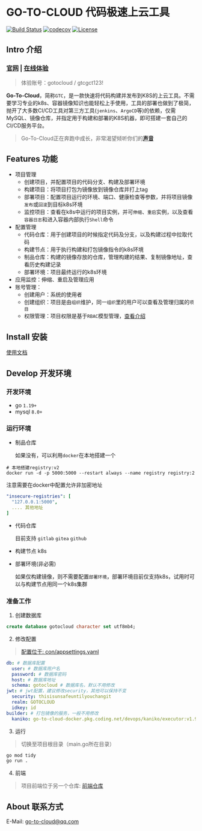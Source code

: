 # GO-TO-CLOUD 代码极速上云工具

[![Build Status](https://github.com/go-to-cloud/go-to-cloud/actions/workflows/codecov.yml/badge.svg?branch=main)](https://github.com/go-to-cloud/go-to-cloud/actions?query=branch%3Amain)
[![codecov](https://codecov.io/gh/go-to-cloud/go-to-cloud/branch/main/graph/badge.svg?token=9Y81AN6KUA)](https://codecov.io/gh/go-to-cloud/go-to-cloud)
[![License](https://img.shields.io/badge/License-Apache%202.0-blue.svg)](https://github.com/go-to-cloud/go-to-cloud/blob/main/LICENSE)

## Intro 介绍

### [官网](https://www.gotocloud.vip) | [在线体验](https://demo.gotocloud.vip)

> 体验账号：gotocloud / gtcgct123!

**Go-To-Cloud**，简称`GTC`，是一款快速将代码构建并发布到K8S的上云工具。不需要学习专业的k8s、容器镜像知识也能轻松上手使用，工具的部署也做到了极简，抛开了大多数CI/CD工具对第三方工具(`jenkins`、`ArgoCD`等)的依赖，仅需MySQL、镜像仓库，并指定用于构建和部署的K8S机器，即可搭建一套自己的CI/CD服务平台。

> Go-To-Cloud正在奔跑中成长，非常渴望倾听你们的[**声音**](https://github.com/go-to-cloud/go-to-cloud/issues)

## Features 功能

- 项目管理
  - 创建项目，并配置项目的代码分支、构建及部署环境
  - 构建项目：将项目打包为镜像放到镜像仓库并打上tag
  - 部署项目：配置项目运行的环境、端口、健康检查等参数，并将项目镜像`发布`或`回滚`到目标k8s环境
  - 监控项目：查看在k8s中运行的项目实例，并可`伸缩`、`重启`实例，以及查看`容器日志`和进入容器内部执行`Shell`命令
- 配置管理
  - 代码仓库：用于创建项目的时候指定代码及分支，以及构建过程中拉取代码
  - 构建节点：用于执行构建和打包镜像指令的k8s环境
  - 制品仓库：构建的镜像存放的仓库，管理构建的结果、复制镜像地址，查看历史构建记录
  - 部署环境：项目最终运行的k8s环境
- 应用监控：伸缩、重启及管理应用
- 账号管理：
  - 创建用户：系统的使用者
  - 创建组织：项目是由`组织`维护，同一`组织`里的用户可以查看及管理归属的`项目`
  - 权限管理：项目权限是基于`RBAC`模型管理，[查看介绍](https://github.com/go-to-cloud/go-to-cloud/tree/main/internal/auth)
  
## Install 安装

[使用文档](https://docs.gotocloud.vip)

## Develop 开发环境

### 开发环境

- go `1.19+`
- mysql `8.0+`

### 运行环境
- 制品仓库

  如果没有，可以利用`docker`在本地搭建一个
```shell
# 本地搭建registry:v2
docker run -d -p 5000:5000 --restart always --name registry registry:2
```

注意需要在docker中配置允许非加密地址
```yaml
"insecure-registries": [
  "127.0.0.1:5000",
  .... 其他地址
]
```

- 代码仓库

  目前支持 `gitlab` `gitea` `github`

- 构建节点
  k8s

- 部署环境(非必需)

  如果仅构建镜像，则不需要配置`部署环境`，部署环境目前仅支持k8s，试用时可以与构建节点用同一个k8s集群

### 准备工作

1. 创建数据库
```sql
create database gotocloud character set utf8mb4;
```

2. 修改配置
> [配置位于: con/appsettings.yaml](https://github.com/go-to-cloud/go-to-cloud/blob/main/conf/appsettings.yaml)

```yaml
db: # 数据库配置
  user: # 数据库用户名
  password: # 数据库密码
  host: # 数据库地址
  schema: gotocloud # 数据库名，默认不用修改
jwt: # jwt配置，建议修改security，其他可以保持不变
  security: thisisunsafeuntilyouchangit 
  realm: GOTOCLOUD
  idkey: id
builder: # 打包镜像的服务，一般不用修改
  kaniko: go-to-cloud-docker.pkg.coding.net/devops/kaniko/executor:v1.9.1-debug
```
3. 运行
> 切换至项目根目录（main.go所在目录）
```bash
go mod tidy
go run .
```

4. 前端

> 项目前端位于另一个仓库: [前端仓库](https://github.com/go-to-cloud/go-to-cloud-frontend)


## About 联系方式

E-Mail: go-to-cloud@qq.com
